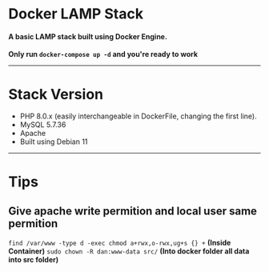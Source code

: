 # Docker LAMP Stack

#### A basic LAMP stack built using Docker Engine.

**Only run `docker-compose up -d` and you're ready to work**

---

# Stack Version
- PHP 8.0.x (easily interchangeable in DockerFile, changing the first line).
- MySQL 5.7.36
- Apache
- Built using Debian 11

---

# Tips
## Give apache write permition and local user same permition
`find /var/www -type d -exec chmod a+rwx,o-rwx,ug+s {} +` **(Inside Container)**
`sudo chown -R dan:www-data src/` **(Into docker folder all data into src folder)**